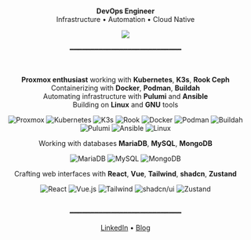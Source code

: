 <div align="center">

<br>

**DevOps Engineer**  
Infrastructure • Automation • Cloud Native

<img src="https://github-readme-stats.vercel.app/api/top-langs/?username=prop4n&layout=compact&theme=dark" />

<br>

━━━━━━━━━━━━━━━━━━━━━━━━━━━

<br>

**Proxmox enthusiast** working with **Kubernetes**, **K3s**, **Rook Ceph**  
Containerizing with **Docker**, **Podman**, **Buildah**  
Automating infrastructure with **Pulumi** and **Ansible**  
Building on **Linux** and **GNU** tools

![Proxmox](https://img.shields.io/badge/-Proxmox-E57000?style=flat&logo=proxmox&logoColor=white)
![Kubernetes](https://img.shields.io/badge/-Kubernetes-326CE5?style=flat&logo=kubernetes&logoColor=white)
![K3s](https://img.shields.io/badge/-K3s-FFC61C?style=flat&logo=k3s&logoColor=black)
![Rook](https://img.shields.io/badge/-Rook_Ceph-0C4B8C?style=flat&logo=ceph&logoColor=white)
![Docker](https://img.shields.io/badge/-Docker-2496ED?style=flat&logo=docker&logoColor=white)
![Podman](https://img.shields.io/badge/-Podman-892CA0?style=flat&logo=podman&logoColor=white)
![Buildah](https://img.shields.io/badge/-Buildah-6F42C1?style=flat&logo=buildah&logoColor=white)
![Pulumi](https://img.shields.io/badge/-Pulumi-8A3391?style=flat&logo=pulumi&logoColor=white)
![Ansible](https://img.shields.io/badge/-Ansible-EE0000?style=flat&logo=ansible&logoColor=white)
![Linux](https://img.shields.io/badge/-Linux-FCC624?style=flat&logo=linux&logoColor=black)

Working with databases **MariaDB**, **MySQL**, **MongoDB**

![MariaDB](https://img.shields.io/badge/-MariaDB-003545?style=flat&logo=mariadb&logoColor=white)
![MySQL](https://img.shields.io/badge/-MySQL-4479A1?style=flat&logo=mysql&logoColor=white)
![MongoDB](https://img.shields.io/badge/-MongoDB-47A248?style=flat&logo=mongodb&logoColor=white)

Crafting web interfaces with **React**, **Vue**, **Tailwind**, **shadcn**, **Zustand**

![React](https://img.shields.io/badge/-React-61DAFB?style=flat&logo=react&logoColor=black)
![Vue.js](https://img.shields.io/badge/-Vue.js-4FC08D?style=flat&logo=vue.js&logoColor=white)
![Tailwind](https://img.shields.io/badge/-Tailwind-06B6D4?style=flat&logo=tailwindcss&logoColor=white)
![shadcn/ui](https://img.shields.io/badge/-shadcn/ui-000000?style=flat&logo=shadcnui&logoColor=white)
![Zustand](https://img.shields.io/badge/-Zustand-443E38?style=flat&logo=react&logoColor=white)

<br>
━━━━━━━━━━━━━━━━━━━━━━━━━━━
<br>

[LinkedIn](https://www.linkedin.com/in/elgr5/) • [Blog](https://legrandenzo.fr)

<br>
</div>
